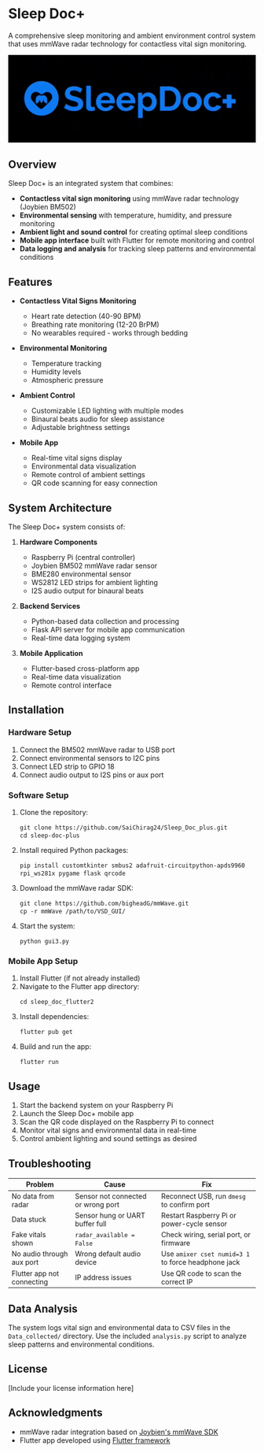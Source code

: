 # Sleep Doc+

A comprehensive sleep monitoring and ambient environment control system that uses mmWave radar technology for contactless vital sign monitoring.

![Sleep Doc+ Logo](assets/logo.png)

## Overview

Sleep Doc+ is an integrated system that combines:

- **Contactless vital sign monitoring** using mmWave radar technology (Joybien BM502)
- **Environmental sensing** with temperature, humidity, and pressure monitoring
- **Ambient light and sound control** for creating optimal sleep conditions
- **Mobile app interface** built with Flutter for remote monitoring and control
- **Data logging and analysis** for tracking sleep patterns and environmental conditions

## Features

- **Contactless Vital Signs Monitoring**
  - Heart rate detection (40-90 BPM)
  - Breathing rate monitoring (12-20 BrPM)
  - No wearables required - works through bedding

- **Environmental Monitoring**
  - Temperature tracking
  - Humidity levels
  - Atmospheric pressure

- **Ambient Control**
  - Customizable LED lighting with multiple modes
  - Binaural beats audio for sleep assistance
  - Adjustable brightness settings

- **Mobile App**
  - Real-time vital signs display
  - Environmental data visualization
  - Remote control of ambient settings
  - QR code scanning for easy connection

## System Architecture

The Sleep Doc+ system consists of:

1. **Hardware Components**
   - Raspberry Pi (central controller)
   - Joybien BM502 mmWave radar sensor
   - BME280 environmental sensor
   - WS2812 LED strips for ambient lighting
   - I2S audio output for binaural beats

2. **Backend Services**
   - Python-based data collection and processing
   - Flask API server for mobile app communication
   - Real-time data logging system

3. **Mobile Application**
   - Flutter-based cross-platform app
   - Real-time data visualization
   - Remote control interface

## Installation

### Hardware Setup

1. Connect the BM502 mmWave radar to USB port
2. Connect environmental sensors to I2C pins
3. Connect LED strip to GPIO 18
4. Connect audio output to I2S pins or aux port

### Software Setup

1. Clone the repository:
   ```
   git clone https://github.com/SaiChirag24/Sleep_Doc_plus.git
   cd sleep-doc-plus
   ```

2. Install required Python packages:
   ```
   pip install customtkinter smbus2 adafruit-circuitpython-apds9960 rpi_ws281x pygame flask qrcode
   ```

3. Download the mmWave radar SDK:
   ```
   git clone https://github.com/bigheadG/mmWave.git
   cp -r mmWave /path/to/VSD_GUI/
   ```

4. Start the system:
   ```
   python gui3.py
   ```

### Mobile App Setup

1. Install Flutter (if not already installed)
2. Navigate to the Flutter app directory:
   ```
   cd sleep_doc_flutter2
   ```
3. Install dependencies:
   ```
   flutter pub get
   ```
4. Build and run the app:
   ```
   flutter run
   ```

## Usage

1. Start the backend system on your Raspberry Pi
2. Launch the Sleep Doc+ mobile app
3. Scan the QR code displayed on the Raspberry Pi to connect
4. Monitor vital signs and environmental data in real-time
5. Control ambient lighting and sound settings as desired

## Troubleshooting

| Problem | Cause | Fix |
|---------|-------|-----|
| No data from radar | Sensor not connected or wrong port | Reconnect USB, run `dmesg` to confirm port |
| Data stuck | Sensor hung or UART buffer full | Restart Raspberry Pi or power-cycle sensor |
| Fake vitals shown | `radar_available = False` | Check wiring, serial port, or firmware |
| No audio through aux port | Wrong default audio device | Use `amixer cset numid=3 1` to force headphone jack |
| Flutter app not connecting | IP address issues | Use QR code to scan the correct IP |

## Data Analysis

The system logs vital sign and environmental data to CSV files in the `Data_collected/` directory. Use the included `analysis.py` script to analyze sleep patterns and environmental conditions.

## License

[Include your license information here]

## Acknowledgments

- mmWave radar integration based on [Joybien's mmWave SDK](https://github.com/bigheadG/mmWave)
- Flutter app developed using [Flutter framework](https://flutter.dev/)
